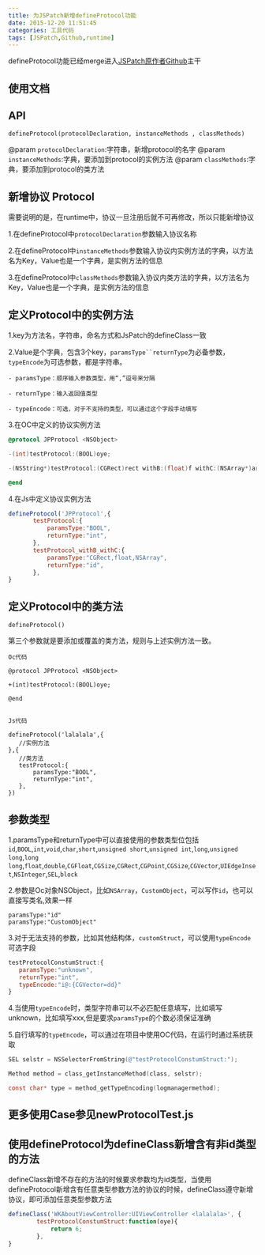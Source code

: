 ```yaml
---
title: 为JSPatch新增defineProtocol功能
date: 2015-12-20 11:51:45
categories: 工具代码
tags: [JSPatch,Github,runtime]
---
```


defineProtocol功能已经merge进入[JSPatch原作者Github](https://github.com/bang590/JSPatch)主干

## 使用文档

## API

	defineProtocol(protocolDeclaration, instanceMethods , classMethods)

@param `protocolDeclaration`:字符串，新增protocol的名字
@param `instanceMethods`:字典，要添加到protocol的实例方法
@param `classMethods`:字典，要添加到protocol的类方法

## 新增协议 Protocol



需要说明的是，在runtime中，协议一旦注册后就不可再修改，所以只能新增协议

1.在defineProtocol中`protocolDeclaration`参数输入协议名称

2.在defineProtocol中`instanceMethods`参数输入协议内实例方法的字典，以方法名为Key，Value也是一个字典，是实例方法的信息

3.在defineProtocol中`classMethods`参数输入协议内类方法的字典，以方法名为Key，Value也是一个字典，是实例方法的信息


## 定义Protocol中的实例方法



1.key为方法名，字符串，命名方式和JsPatch的defineClass一致

2.Value是个字典，包含3个key，`paramsType``returnType`为必备参数，`typeEncode`为可选参数，都是字符串。

	- paramsType：顺序输入参数类型，用“,”逗号来分隔
	
	- returnType：输入返回值类型
	
	- typeEncode：可选，对于不支持的类型，可以通过这个字段手动填写
	
3.在OC中定义的协议实例方法
	
```objectivec
@protocol JPProtocol <NSObject>

-(int)testProtocol:(BOOL)oye;

-(NSString*)testProtocol:(CGRect)rect withB:(float)f withC:(NSArray*)arr;

@end
```


4.在Js中定义协议实例方法
```javascript
defineProtocol('JPProtocol',{
       testProtocol:{
           paramsType:"BOOL",
           returnType:"int",
       },
       testProtocol_withB_withC:{
           paramsType:"CGRect,float,NSArray",
           returnType:"id",
       },
}
```
    
<!-- more -->

## 定义Protocol中的类方法

	defineProtocol() 

第三个参数就是要添加或覆盖的类方法，规则与上述实例方法一致。




```	
Oc代码

@protocol JPProtocol <NSObject>

+(int)testProtocol:(BOOL)oye;

@end
	
  
Js代码

defineProtocol('lalalala',{
   //实例方法
},{
   //类方法
   testProtocol:{
       paramsType:"BOOL",
       returnType:"int",
   },
})
```

## 参数类型


1.paramsType和returnType中可以直接使用的参数类型位包括`id`,`BOOL`,`int`,`void`,`char`,`short`,`unsigned short`,`unsigned int`,`long`,`unsigned long`,`long long`,`float`,`double`,`CGFloat`,`CGSize`,`CGRect`,`CGPoint`,`CGSize`,`CGVector`,`UIEdgeInset`,`NSInteger`,`SEL`,`block`

2.参数是Oc对象NSObject，比如`NSArray`，`CustomObject`，可以写作`id`，也可以直接写类名,效果一样

	paramsType:"id"
	paramsType:"CustomObject"
	
3.对于无法支持的参数，比如其他结构体，`customStruct`，可以使用`typeEncode`可选字段


```javascript
testProtocolConstumStruct:{
   paramsType:"unknown",
   returnType:"int",
   typeEncode:"i@:{CGVector=dd}"
}	       	       	       
```


4.当使用`typeEncode`时，类型字符串可以不必匹配任意填写，比如填写unknown，比如填写xxx,但是要求`paramsType`的个数必须保证准确

5.自行填写的`typeEncode`，可以通过在项目中使用OC代码，在运行时通过系统获取


```objectivec
SEL selstr = NSSelectorFromString(@"testProtocolConstumStruct:");

Method method = class_getInstanceMethod(class, selstr);

const char* type = method_getTypeEncoding(logmanagermethod);
```
    
 ## 更多使用Case参见newProtocolTest.js
 
 ## 使用defineProtocol为defineClass新增含有非id类型的方法
 
 defineClass新增不存在的方法的时候要求参数均为id类型，当使用defineProtocol新增含有任意类型参数方法的协议的时候，defineClass遵守新增协议，即可添加任意类型参数方法

```javascript
defineClass('WKAboutViewController:UIViewController <lalalala>', {
        testProtocolConstumStruct:function(oye){
            return 6;
        },
}
```